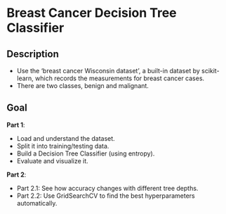# Breast Cancer Decision Tree Classifier

## Description

- Use the ‘breast cancer Wisconsin dataset’, a built-in dataset by scikit-learn, which records the measurements for breast cancer cases.
- There are two classes, benign and malignant. 

## Goal
**Part 1**:
- Load and understand the dataset.
- Split it into training/testing data.
- Build a Decision Tree Classifier (using entropy).
- Evaluate and visualize it.

**Part 2**:
- Part 2.1: See how accuracy changes with different tree depths.
- Part 2.2: Use GridSearchCV to find the best hyperparameters automatically.